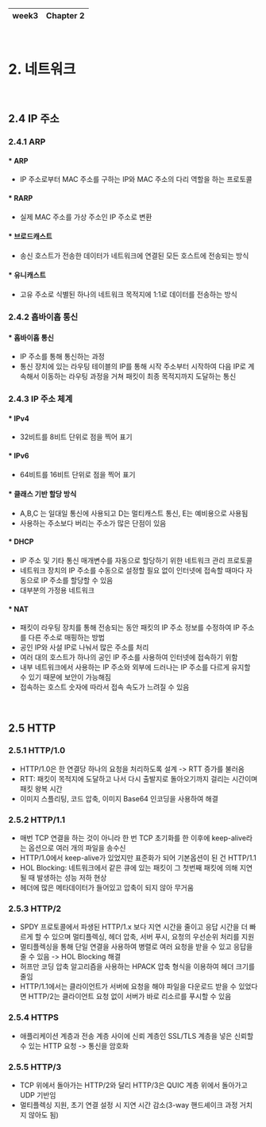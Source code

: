 | week3 | Chapter 2|
| ---------- | ------------ |
<br>

# 2. 네트워크

<br>

## 2.4 IP 주소
### 2.4.1 ARP
#### * ARP
- IP 주소로부터 MAC 주소를 구하는 IP와 MAC 주소의 다리 역할을 하는 프로토콜
#### * RARP
- 실제 MAC 주소를 가상 주소인 IP 주소로 변환
#### * 브로드캐스트
- 송신 호스트가 전송한 데이터가 네트워크에 연결된 모든 호스트에 전송되는 방식
#### * 유니캐스트
- 고유 주소로 식별된 하나의 네트워크 목적지에 1:1로 데이터를 전송하는 방식
### 2.4.2 홉바이홉 통신
#### * 홉바이홉 통신
- IP 주소를 통해 통신하는 과정
- 통신 장치에 있는 라우팅 테이블의 IP를 통해 시작 주소부터 시작하여 다음 IP로 계속해서 이동하는 라우팅 과정을 거쳐 패킷이 최종 목적지까지 도달하는 통신
### 2.4.3 IP 주소 체계
#### * IPv4
- 32비트를 8비트 단위로 점을 찍어 표기
#### * IPv6
- 64비트를 16비트 단위로 점을 찍어 표기
#### * 클래스 기반 할당 방식
- A,B,C 는 일대일 통신에 사용되고 D는 멀티캐스트 통신, E는 예비용으로 사용됨
- 사용하는 주소보다 버리는 주소가 많은 단점이 있음
#### * DHCP
- IP 주소 및 기타 통신 매개변수를 자동으로 할당하기 위한 네트워크 관리 프로토콜
- 네트워크 장치의 IP 주소를 수동으로 설정할 필요 없이 인터넷에 접속할 때마다 자동으로 IP 주소를 할당할 수 있음
- 대부분의 가정용 네트워크
#### * NAT
- 패킷이 라우팅 장치를 통해 전송되는 동안 패킷의 IP 주소 정보를 수정하여 IP 주소를 다른 주소로 매핑하는 방법
- 공인 IP와 사설 IP로 나눠서 많은 주소를 처리
- 여러 대의 호스트가 하나의 공인 IP 주소를 사용하여 인터넷에 접속하기 위함
- 내부 네트워크에서 사용하는 IP 주소와 외부에 드러나는 IP 주소를 다르게 유지할 수 있기 때문에 보안이 가능해짐
- 접속하는 호스트 숫자에 따라서 접속 속도가 느려질 수 있음

<br>

## 2.5 HTTP
### 2.5.1 HTTP/1.0
- HTTP/1.0은 한 연결당 하나의 요청을 처리하도록 설계 -> RTT 증가를 불러옴
- RTT: 패킷이 목적지에 도달하고 나서 다시 출발지로 돌아오기까지 걸리는 시간이며 패킷 왕복 시간
- 이미지 스플리팅, 코드 압축, 이미지 Base64 인코딩을 사용하여 해결
### 2.5.2 HTTP/1.1
- 매번 TCP 연결을 하는 것이 아니라 한 번 TCP 초기화를 한 이후에 keep-alive라는 옵션으로 여러 개의 파일을 송수신
- HTTP/1.0에서 keep-alive가 있었지만 표준화가 되어 기본옵션이 된 건 HTTP/1.1
- HOL Blocking: 네트워크에서 같은 큐에 있는 패킷이 그 첫번째 패킷에 의해 지연될 때 발생하는 성능 저하 현상
- 헤더에 많은 메타데이터가 들어있고 압축이 되지 않아 무거움
### 2.5.3 HTTP/2
- SPDY 프로토콜에서 파생된 HTTP/1.x 보다 지연 시간을 줄이고 응답 시간을 더 빠르게 할 수 있으며 멀티플렉싱, 헤더 압축, 서버 푸시, 요청의 우선순위 처리를 지원
- 멀티플렉싱을 통해 단일 연결을 사용하여 병렬로 여러 요청을 받을 수 있고 응답을 줄 수 있음 -> HOL Blocking 해결
- 허프만 코딩 압축 알고리즘을 사용하는 HPACK 압축 형식을 이용하여 헤더 크기를 줄임
- HTTP/1.1에서는 클라이언트가 서버에 요청을 해야 파일을 다운로드 받을 수 있었다면 HTTP/2는 클라이언트 요청 없이 서버가 바로 리소르를 푸시할 수 있음
### 2.5.4 HTTPS
- 애플리케이션 계층과 전송 계층 사이에 신뢰 계층인 SSL/TLS 계층을 넣은 신뢰할 수 있는 HTTP 요청 -> 통신을 암호화
### 2.5.5 HTTP/3
- TCP 위에서 돌아가는 HTTP/2와 달리 HTTP/3은 QUIC 계층 위에서 돌아가고 UDP 기반임
- 멀티플렉싱 지원, 초기 연결 설정 시 지연 시간 감소(3-way 핸드셰이크 과정 거치지 않아도 됨)


<br>
